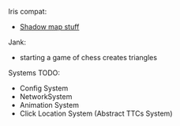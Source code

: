 Iris compat:
- [Shadow map stuff](https://github.com/IrisShaders/Iris/blob/6c20dcd953f86b5f774abf0857ce9ecf28b44618/src/main/java/net/irisshaders/iris/pipeline/IrisRenderingPipeline.java#L743)

Jank:
- starting a game of chess creates triangles

Systems TODO:
- Config System
- NetworkSystem
- Animation System
- Click Location System (Abstract TTCs System)
